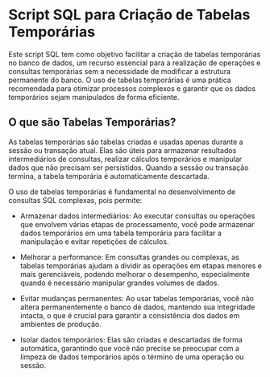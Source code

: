 # Script SQL para Criação de Tabelas Temporárias
Este script SQL tem como objetivo facilitar a criação de tabelas temporárias no banco de dados, um recurso essencial para a realização de operações e consultas temporárias sem a necessidade de modificar a estrutura permanente do banco. O uso de tabelas temporárias é uma prática recomendada para otimizar processos complexos e garantir que os dados temporários sejam manipulados de forma eficiente.

## O que são Tabelas Temporárias?
As tabelas temporárias são tabelas criadas e usadas apenas durante a sessão ou transação atual. Elas são úteis para armazenar resultados intermediários de consultas, realizar cálculos temporários e manipular dados que não precisam ser persistidos. Quando a sessão ou transação termina, a tabela temporária é automaticamente descartada.

O uso de tabelas temporárias é fundamental no desenvolvimento de consultas SQL complexas, pois permite:

- Armazenar dados intermediários: Ao executar consultas ou operações que envolvem várias etapas de processamento, você pode armazenar dados temporários em uma tabela temporária para facilitar a manipulação e evitar repetições de cálculos.

- Melhorar a performance: Em consultas grandes ou complexas, as tabelas temporárias ajudam a dividir as operações em etapas menores e mais gerenciáveis, podendo melhorar o desempenho, especialmente quando é necessário manipular grandes volumes de dados.

- Evitar mudanças permanentes: Ao usar tabelas temporárias, você não altera permanentemente o banco de dados, mantendo sua integridade intacta, o que é crucial para garantir a consistência dos dados em ambientes de produção.

- Isolar dados temporários: Elas são criadas e descartadas de forma automática, garantindo que você não precise se preocupar com a limpeza de dados temporários após o término de uma operação ou sessão.
